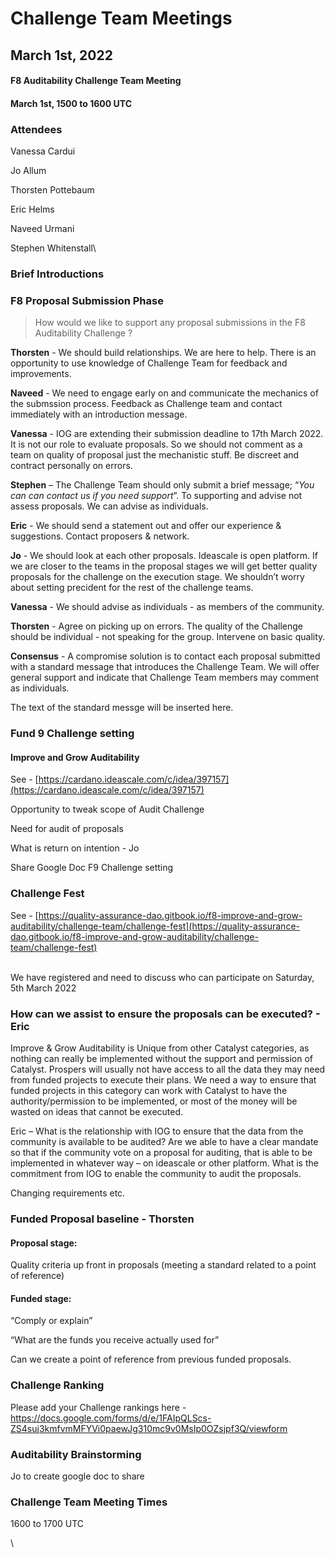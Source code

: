 # Challenge Team Meetings

## March 1st, 2022

#### F8 Auditability Challenge Team Meeting

#### March 1st, 1500 to 1600 UTC

### Attendees

Vanessa Cardui

Jo Allum

Thorsten Pottebaum

Eric Helms

Naveed Urmani

Stephen Whitenstall\\

### Brief Introductions

### F8 Proposal Submission Phase

> How would we like to support any proposal submissions in the F8 Auditability Challenge ?

**Thorsten** - We should build relationships. We are here to help. There is an opportunity to use knowledge of Challenge Team for feedback and improvements.

**Naveed** - We need to engage early on and communicate the mechanics of the submssion process. Feedback as Challenge team and contact immediately with an introduction message.

**Vanessa** - IOG are extending their submission deadline to 17th March 2022. It is not our role to evaluate proposals. So we should not comment as a team on quality of proposal just the mechanistic stuff. Be discreet and contract personally on errors.

**Stephen** – The Challenge Team should only submit a brief message; “_You can can contact us if you need support_”. To supporting and advise not assess proposals. We can advise as individuals.

**Eric** - We should send a statement out and offer our experience & suggestions. Contact proposers & network.

**Jo** - We should look at each other proposals. Ideascale is open platform. If we are closer to the teams in the proposal stages we will get better quality proposals for the challenge on the execution stage. We shouldn’t worry about setting precident for the rest of the challenge teams.

**Vanessa** - We should advise as individuals - as members of the community.

**Thorsten** - Agree on picking up on errors. The quality of the Challenge should be individual - not speaking for the group. Intervene on basic quality.

**Consensus** - A compromise solution is to contact each proposal submitted with a standard message that introduces the Challenge Team. We will offer general support and indicate that Challenge Team members may comment as individuals.

The text of the standard messge will be inserted here.

### Fund 9 Challenge setting

#### Improve and Grow Auditability

See - [https://cardano.ideascale.com/c/idea/397157](https://cardano.ideascale.com/c/idea/397157)

Opportunity to tweak scope of Audit Challenge

Need for audit of proposals

What is return on intention - Jo

Share Google Doc F9 Challenge setting

### Challenge Fest

See - [https://quality-assurance-dao.gitbook.io/f8-improve-and-grow-auditability/challenge-team/challenge-fest](https://quality-assurance-dao.gitbook.io/f8-improve-and-grow-auditability/challenge-team/challenge-fest)

\
We have registered and need to discuss who can participate on Saturday, 5th March 2022

### How can we assist to ensure the proposals can be executed? - Eric

Improve & Grow Auditability is Unique from other Catalyst categories, as nothing can really be implemented without the support and permission of Catalyst. Prospers will usually not have access to all the data they may need from funded projects to execute their plans. We need a way to ensure that funded projects in this category can work with Catalyst to have the authority/permission to be implemented, or most of the money will be wasted on ideas that cannot be executed.

Eric – What is the relationship with IOG to ensure that the data from the community is available to be audited? Are we able to have a clear mandate so that if the community vote on a proposal for auditing, that is able to be implemented in whatever way – on ideascale or other platform. What is the commitment from IOG to enable the community to audit the proposals.

Changing requirements etc.

### Funded Proposal baseline - Thorsten

#### Proposal stage:

Quality criteria up front in proposals (meeting a standard related to a point of reference)

#### Funded stage:

“Comply or explain”

“What are the funds you receive actually used for”

Can we create a point of reference from previous funded proposals.

### Challenge Ranking

Please add your Challenge rankings here - https://docs.google.com/forms/d/e/1FAIpQLScs-ZS4suj3kmfvmMFYVi0paewJg310mc9v0MsIp0OZsjpf3Q/viewform

### Auditability Brainstorming

Jo to create google doc to share

### Challenge Team Meeting Times

1600 to 1700 UTC

\\
